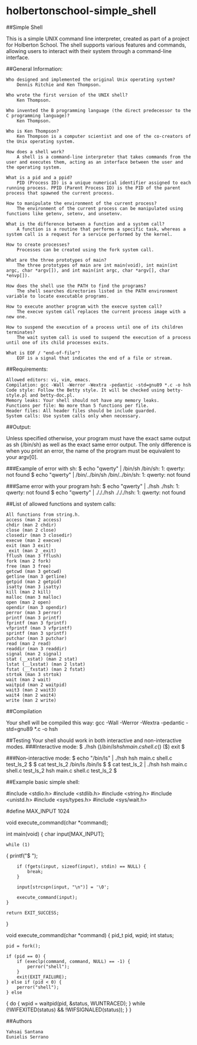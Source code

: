 # holbertonschool-simple_shell

##Simple Shell

This is a simple UNIX command line interpreter, created as part of a project for Holberton School. The shell supports various features and commands, allowing users to interact with their system through a command-line interface.

##General Information:

    Who designed and implemented the original Unix operating system?
        Dennis Ritchie and Ken Thompson.

    Who wrote the first version of the UNIX shell?
        Ken Thompson.

    Who invented the B programming language (the direct predecessor to the C programming language)?
        Ken Thompson.

    Who is Ken Thompson?
        Ken Thompson is a computer scientist and one of the co-creators of the Unix operating system.

    How does a shell work?
        A shell is a command-line interpreter that takes commands from the user and executes them, acting as an interface between the user and the operating system.

    What is a pid and a ppid?
        PID (Process ID) is a unique numerical identifier assigned to each running process. PPID (Parent Process ID) is the PID of the parent process that spawned the current process.

    How to manipulate the environment of the current process?
        The environment of the current process can be manipulated using functions like getenv, setenv, and unsetenv.

    What is the difference between a function and a system call?
        A function is a routine that performs a specific task, whereas a system call is a request for a service performed by the kernel.

    How to create processes?
        Processes can be created using the fork system call.

    What are the three prototypes of main?
        The three prototypes of main are int main(void), int main(int argc, char *argv[]), and int main(int argc, char *argv[], char *envp[]).

    How does the shell use the PATH to find the programs?
        The shell searches directories listed in the PATH environment variable to locate executable programs.

    How to execute another program with the execve system call?
        The execve system call replaces the current process image with a new one.

    How to suspend the execution of a process until one of its children terminates?
        The wait system call is used to suspend the execution of a process until one of its child processes exits.

    What is EOF / "end-of-file"?
        EOF is a signal that indicates the end of a file or stream.

##Requirements:

    Allowed editors: vi, vim, emacs.
    Compilation: gcc -Wall -Werror -Wextra -pedantic -std=gnu89 *.c -o hsh
    Code style: Follow the Betty style. It will be checked using betty-style.pl and betty-doc.pl.
    Memory leaks: Your shell should not have any memory leaks.
    Functions per file: No more than 5 functions per file.
    Header files: All header files should be include guarded.
    System calls: Use system calls only when necessary.

##Output:

Unless specified otherwise, your program must have the exact same output as sh (/bin/sh) as well as the exact same error output. The only difference is when you print an error, the name of the program must be equivalent to your argv[0].

###Example of error with sh:
$ echo "qwerty" | /bin/sh
/bin/sh: 1: qwerty: not found
$ echo "qwerty" | /bin/../bin/sh
/bin/../bin/sh: 1: qwerty: not found

###Same error with your program hsh:
$ echo "qwerty" | ./hsh
./hsh: 1: qwerty: not found
$ echo "qwerty" | ./././hsh
./././hsh: 1: qwerty: not found

##List of allowed functions and system calls:

    All functions from string.h.
    access (man 2 access)
    chdir (man 2 chdir)
    close (man 2 close)
    closedir (man 3 closedir)
    execve (man 2 execve)
    exit (man 3 exit)
    _exit (man 2 _exit)
    fflush (man 3 fflush)
    fork (man 2 fork)
    free (man 3 free)
    getcwd (man 3 getcwd)
    getline (man 3 getline)
    getpid (man 2 getpid)
    isatty (man 3 isatty)
    kill (man 2 kill)
    malloc (man 3 malloc)
    open (man 2 open)
    opendir (man 3 opendir)
    perror (man 3 perror)
    printf (man 3 printf)
    fprintf (man 3 fprintf)
    vfprintf (man 3 vfprintf)
    sprintf (man 3 sprintf)
    putchar (man 3 putchar)
    read (man 2 read)
    readdir (man 3 readdir)
    signal (man 2 signal)
    stat (__xstat) (man 2 stat)
    lstat (__lxstat) (man 2 lstat)
    fstat (__fxstat) (man 2 fstat)
    strtok (man 3 strtok)
    wait (man 2 wait)
    waitpid (man 2 waitpid)
    wait3 (man 2 wait3)
    wait4 (man 2 wait4)
    write (man 2 write)

##Compilation

Your shell will be compiled this way:
gcc -Wall -Werror -Wextra -pedantic -std=gnu89 *.c -o hsh

##Testing
Your shell should work in both interactive and non-interactive modes.
###Interactive mode:
$ ./hsh
($) /bin/ls
hsh main.c shell.c
($)
($) exit
$

###Non-interactive mode:
$ echo "/bin/ls" | ./hsh
hsh main.c shell.c test_ls_2
$
$ cat test_ls_2
/bin/ls
/bin/ls
$
$ cat test_ls_2 | ./hsh
hsh main.c shell.c test_ls_2
hsh main.c shell.c test_ls_2
$


##Example basic simple shell:

#include <stdio.h>
#include <stdlib.h>
#include <string.h>
#include <unistd.h>
#include <sys/types.h>
#include <sys/wait.h>

#define MAX_INPUT 1024

void execute_command(char *command);

int main(void) {
    char input[MAX_INPUT];

    while (1)
{
        printf("$ ");

        if (fgets(input, sizeof(input), stdin) == NULL) {
            break;
        }

        input[strcspn(input, "\n")] = '\0';

        execute_command(input);
    }

    return EXIT_SUCCESS;
}

void execute_command(char *command) {
    pid_t pid, wpid;
    int status;

    pid = fork();

    if (pid == 0) {
        if (execlp(command, command, NULL) == -1) {
            perror("shell");
        }
        exit(EXIT_FAILURE);
    } else if (pid < 0) {
        perror("shell");
    } else 
{
        do
{
            wpid = waitpid(pid, &status, WUNTRACED);
        } while (!WIFEXITED(status) && !WIFSIGNALED(status));
    }
}

##Authors

    Yahsai Santana
    Eunielis Serrano

